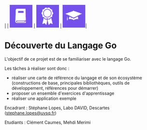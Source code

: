 | | <a href="carte_reference/CARTE.html"><img src="pics/logo_carte.png" alt="Carte de référence"/></a> | <a href="exercices_apprentissage/TDs.html"><img src="pics/logo_exos.png" alt="Exercices d'apprentissage"/></a> | <img src="pics/logo_appli.png" alt="Application">| 


# Découverte du Langage Go

L'objectif de ce projet est de se familiariser avec le langage Go. 

Les tâches à réaliser sont donc : 

- réaliser une carte de référence du langage et de son écosystème 
(constructions de base, principales bibliothèques, outils de développement, 
références pour démarrer)
- proposer un ensemble d'exercices d'apprentissage
- réaliser une application exemple

Encadrant : Stéphane Lopes, Labo DAVID, Descartes (stephane.lopes@uvsq.fr)

Etudiants : Clément Caumes, Mehdi Merimi
